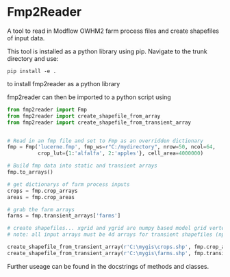 # Fmp2Reader
A tool to read in Modflow OWHM2 farm process files and create shapefiles of input data. 

This tool is installed as a python library using pip. Navigate to the trunk directory and use:

```
pip install -e .
```

to install fmp2reader as a python library

fmp2reader can then be imported to a python script using

```python
from fmp2reader import Fmp
from fmp2reader import create_shapefile_from_array
from fmp2reader import create_shapefile_from_transient_array


# Read in an fmp file and set to Fmp as an overridden dictionary
fmp = Fmp('lucerne.fmp', fmp_ws=r"C:/mydirectory", nrow=50, ncol=64,
          crop_lut={1:'alfalfa', 2:'apples'}, cell_area=4000000)

# Build fmp data into static and transient arrays
fmp.to_arrays()

# get dictionarys of farm process inputs
crops = fmp.crop_arrays
areas = fmp.crop_areas

# grab the farm arrays
farms = fmp.transient_arrays['farms']

# create shapefiles... xgrid and ygrid are numpy based model grid vertex arrays in the shape nrow + 1, ncol + 1
# note: all input arrays must be 4d arrays for transient shapefiles (nper, nlay, nrow, ncol) nlay = 1 for farm processes.

create_shapefile_from_transient_array(r'C:\mygis\crops.shp', fmp.crop_arrays, nper=270, nlay=1, xgrid=xgrid, ygrid=ygrid, no_data=0)
create_shapefile_from_transient_array(r'C:\mygis\farms.shp', fmp.transient_arrays, nper=270, nlay=1, xgrid=xgrid, ygrid=ygrid, no_data=0)

```

Further useage can be found in the docstrings of methods and classes.